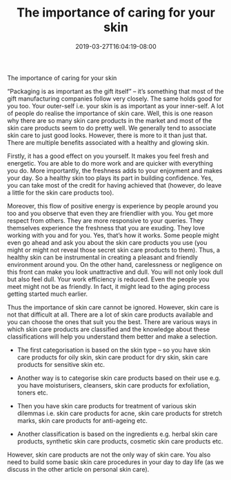 ﻿---
title: "The importance of caring for your skin"
date: 2019-03-27T16:04:19-08:00
description: "Skincare Tips for Web Success"
featured_image: "/images/Skincare.jpg"
tags: ["Skincare"]
---

The importance of caring for your skin

 “Packaging is as important as the gift itself” – it’s something that most of the gift manufacturing companies follow very closely.  The same holds good for you too. Your outer-self i.e. your skin is as important as your inner-self. A lot of people do realise the importance of skin care. Well, this is one reason why there are so many skin care products in the market and most of the skin care products seem to do pretty well. We generally tend to associate skin care to just good looks. However, there is more to it than just that. There are multiple benefits associated with a healthy and glowing skin. 

Firstly, it has a good effect on you yourself. It makes you feel fresh and energetic. You are able to do more work and are quicker with everything you do. More importantly, the freshness adds to your enjoyment and makes your day. So a healthy skin too plays its part in building confidence. Yes, you can take most of the credit for having achieved that (however, do leave a little for the skin care products too). 

Moreover, this flow of positive energy is experience by people around you too and you observe that even they are friendlier with you. You get more respect from others. They are more responsive to your queries. They themselves experience the freshness that you are exuding. They love working with you and for you. Yes, that’s how it works. Some people might even go ahead and ask you about the skin care products you use (you might or might not reveal those secret skin care products to them). Thus, a healthy skin can be instrumental in creating a pleasant and friendly environment around you. On the other hand, carelessness or negligence on this front can make you look unattractive and dull. You will not only look dull but also feel dull. Your work efficiency is reduced. Even the people you meet might not be as friendly. In fact, it might lead to the aging process getting started much earlier.

Thus the importance of skin care cannot be ignored. However, skin care is not that difficult at all.  There are a lot of skin care products available and you can choose the ones that suit you the best. There are various ways in which skin care products are classified and the knowledge about these classifications will help you understand them better and make a selection. 

* The first categorisation is based on the skin type – so you have skin care products for oily skin, skin care product for dry skin, skin care products for sensitive skin etc. 

* Another way is to categorise skin care products based on their use e.g. you have moisturisers, cleansers, skin care products for exfoliation, toners etc. 

* Then you have skin care products for treatment of various skin dilemmas i.e. skin care products for acne, skin care products for stretch marks, skin care products for anti-ageing  etc.   

* Another classification is based on the ingredients e.g. herbal skin care products, synthetic skin care products, cosmetic skin care products etc. 

However, skin care products are not the only way of skin care. You also need to build some basic skin care procedures in your day to day life (as we discuss in the other article on personal skin care).


